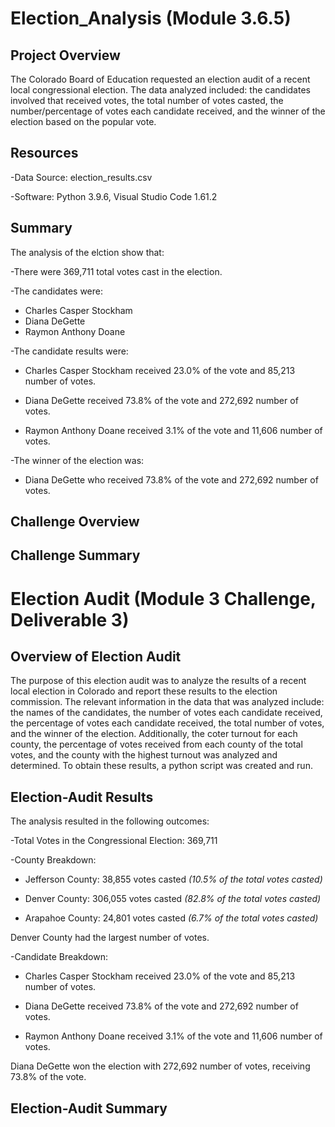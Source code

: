 # Election_Analysis (Module 3.6.5)

## Project Overview
The Colorado Board of Education requested an election audit of a recent local congressional election. The data analyzed included: the candidates involved that received votes, the total number of votes casted, the number/percentage of votes each candidate received, and the winner of the election based on the popular vote. 

## Resources
-Data Source: election_results.csv

-Software: Python 3.9.6, Visual Studio Code 1.61.2

## Summary
The analysis of the elction show that:

-There were 369,711 total votes cast in the election.

-The candidates were:
  * Charles Casper Stockham
  * Diana DeGette
  * Raymon Anthony Doane

-The candidate results were:
  
  * Charles Casper Stockham received 23.0% of the vote and 85,213 number of votes.
  
  * Diana DeGette received 73.8% of the vote and 272,692 number of votes.
  
  * Raymon Anthony Doane received 3.1% of the vote and 11,606 number of votes.

-The winner of the election was:
  
  * Diana DeGette who received 73.8% of the vote and 272,692 number of votes.

## Challenge Overview

## Challenge Summary

# Election Audit (Module 3 Challenge, Deliverable 3)

## Overview of Election Audit
The purpose of this election audit was to analyze the results of a recent local election in Colorado and report these results to the election commission. The relevant information in the data that was analyzed include: the names of the candidates, the number of votes each candidate received, the percentage of votes each candidate received, the total number of votes, and the winner of the election. Additionally, the coter turnout for each county, the percentage of votes received from each county of the total votes, and the county with the highest turnout was analyzed and determined. To obtain these results, a python script was created and run.

## Election-Audit Results
The analysis resulted in the following outcomes:

-Total Votes in the Congressional Election: 369,711

-County Breakdown:
  
  * Jefferson County: 38,855 votes casted _(10.5% of the total votes casted)_ 
  
  * Denver County: 306,055 votes casted _(82.8% of the total votes casted)_

  * Arapahoe County: 24,801 votes casted _(6.7% of the total votes casted)_

 Denver County had the largest number of votes.
 
 -Candidate Breakdown:
  * Charles Casper Stockham received 23.0% of the vote and 85,213 number of votes.
  
  * Diana DeGette received 73.8% of the vote and 272,692 number of votes.
  
  * Raymon Anthony Doane received 3.1% of the vote and 11,606 number of votes.
  
 Diana DeGette won the election with 272,692 number of votes, receiving 73.8% of the vote.

## Election-Audit Summary


